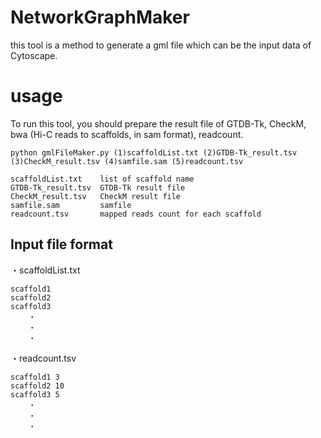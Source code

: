 # NetworkGraphMaker
this tool is a method to generate a gml file which can be the input data of Cytoscape.

# usage
To run this tool, you should prepare the result file of GTDB-Tk, CheckM, bwa (Hi-C reads to scaffolds, in sam format), readcount.
```
python gmlFileMaker.py (1)scaffoldList.txt (2)GTDB-Tk_result.tsv (3)CheckM_result.tsv (4)samfile.sam (5)readcount.tsv

scaffoldList.txt    list of scaffold name
GTDB-Tk_result.tsv  GTDB-Tk result file
CheckM_result.tsv   CheckM result file
samfile.sam         samfile
readcount.tsv       mapped reads count for each scaffold
```

## Input file format
・scaffoldList.txt
```
scaffold1
scaffold2
scaffold3
    ・
    ・
    ・
```
・readcount.tsv
```
scaffold1 3
scaffold2 10
scaffold3 5
    ・
    ・
    ・
```
